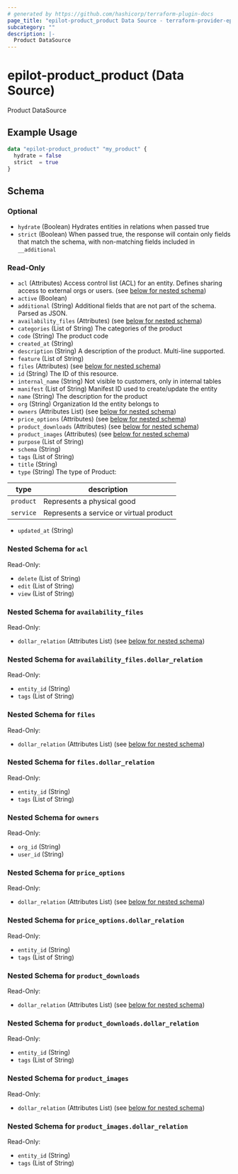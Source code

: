 ```yaml
---
# generated by https://github.com/hashicorp/terraform-plugin-docs
page_title: "epilot-product_product Data Source - terraform-provider-epilot-product"
subcategory: ""
description: |-
  Product DataSource
---
```


# epilot-product_product (Data Source)

Product DataSource

## Example Usage

```terraform
data "epilot-product_product" "my_product" {
  hydrate = false
  strict  = true
}
```

<!-- schema generated by tfplugindocs -->
## Schema

### Optional

- `hydrate` (Boolean) Hydrates entities in relations when passed true
- `strict` (Boolean) When passed true, the response will contain only fields that match the schema, with non-matching fields included in `__additional`

### Read-Only

- `acl` (Attributes) Access control list (ACL) for an entity. Defines sharing access to external orgs or users. (see [below for nested schema](#nestedatt--acl))
- `active` (Boolean)
- `additional` (String) Additional fields that are not part of the schema. Parsed as JSON.
- `availability_files` (Attributes) (see [below for nested schema](#nestedatt--availability_files))
- `categories` (List of String) The categories of the product
- `code` (String) The product code
- `created_at` (String)
- `description` (String) A description of the product. Multi-line supported.
- `feature` (List of String)
- `files` (Attributes) (see [below for nested schema](#nestedatt--files))
- `id` (String) The ID of this resource.
- `internal_name` (String) Not visible to customers, only in internal tables
- `manifest` (List of String) Manifest ID used to create/update the entity
- `name` (String) The description for the product
- `org` (String) Organization Id the entity belongs to
- `owners` (Attributes List) (see [below for nested schema](#nestedatt--owners))
- `price_options` (Attributes) (see [below for nested schema](#nestedatt--price_options))
- `product_downloads` (Attributes) (see [below for nested schema](#nestedatt--product_downloads))
- `product_images` (Attributes) (see [below for nested schema](#nestedatt--product_images))
- `purpose` (List of String)
- `schema` (String)
- `tags` (List of String)
- `title` (String)
- `type` (String) The type of Product:

| type | description |
|----| ----|
| `product` | Represents a physical good |
| `service` | Represents a service or virtual product |
- `updated_at` (String)

<a id="nestedatt--acl"></a>
### Nested Schema for `acl`

Read-Only:

- `delete` (List of String)
- `edit` (List of String)
- `view` (List of String)


<a id="nestedatt--availability_files"></a>
### Nested Schema for `availability_files`

Read-Only:

- `dollar_relation` (Attributes List) (see [below for nested schema](#nestedatt--availability_files--dollar_relation))

<a id="nestedatt--availability_files--dollar_relation"></a>
### Nested Schema for `availability_files.dollar_relation`

Read-Only:

- `entity_id` (String)
- `tags` (List of String)



<a id="nestedatt--files"></a>
### Nested Schema for `files`

Read-Only:

- `dollar_relation` (Attributes List) (see [below for nested schema](#nestedatt--files--dollar_relation))

<a id="nestedatt--files--dollar_relation"></a>
### Nested Schema for `files.dollar_relation`

Read-Only:

- `entity_id` (String)
- `tags` (List of String)



<a id="nestedatt--owners"></a>
### Nested Schema for `owners`

Read-Only:

- `org_id` (String)
- `user_id` (String)


<a id="nestedatt--price_options"></a>
### Nested Schema for `price_options`

Read-Only:

- `dollar_relation` (Attributes List) (see [below for nested schema](#nestedatt--price_options--dollar_relation))

<a id="nestedatt--price_options--dollar_relation"></a>
### Nested Schema for `price_options.dollar_relation`

Read-Only:

- `entity_id` (String)
- `tags` (List of String)



<a id="nestedatt--product_downloads"></a>
### Nested Schema for `product_downloads`

Read-Only:

- `dollar_relation` (Attributes List) (see [below for nested schema](#nestedatt--product_downloads--dollar_relation))

<a id="nestedatt--product_downloads--dollar_relation"></a>
### Nested Schema for `product_downloads.dollar_relation`

Read-Only:

- `entity_id` (String)
- `tags` (List of String)



<a id="nestedatt--product_images"></a>
### Nested Schema for `product_images`

Read-Only:

- `dollar_relation` (Attributes List) (see [below for nested schema](#nestedatt--product_images--dollar_relation))

<a id="nestedatt--product_images--dollar_relation"></a>
### Nested Schema for `product_images.dollar_relation`

Read-Only:

- `entity_id` (String)
- `tags` (List of String)
